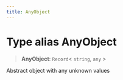 ```yaml
---
title: AnyObject
---
```


# Type alias AnyObject

> **AnyObject**: `Record`\< `string`, `any` \>

Abstract object with any unknown values

